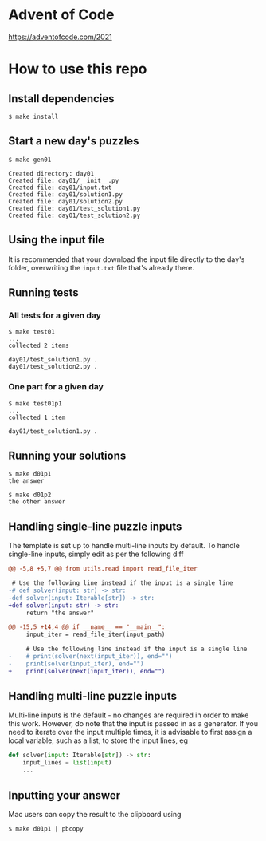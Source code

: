 # Advent of Code

https://adventofcode.com/2021

# How to use this repo

## Install dependencies

```shell
$ make install
```

## Start a new day's puzzles

```shell
$ make gen01

Created directory: day01
Created file: day01/__init__.py
Created file: day01/input.txt
Created file: day01/solution1.py
Created file: day01/solution2.py
Created file: day01/test_solution1.py
Created file: day01/test_solution2.py
```

## Using the input file

It is recommended that your download the input file directly to the day's
folder, overwriting the `input.txt` file that's already there.

## Running tests

### All tests for a given day

```shell
$ make test01
...
collected 2 items

day01/test_solution1.py .
day01/test_solution2.py .
```

### One part for a given day

```shell
$ make test01p1
...
collected 1 item

day01/test_solution1.py .
```

## Running your solutions

```shell
$ make d01p1
the answer

$ make d01p2
the other answer
```

## Handling single-line puzzle inputs

The template is set up to handle multi-line inputs by default. To handle
single-line inputs, simply edit as per the following diff

```diff
@@ -5,8 +5,7 @@ from utils.read import read_file_iter

 # Use the following line instead if the input is a single line
-# def solver(input: str) -> str:
-def solver(input: Iterable[str]) -> str:
+def solver(input: str) -> str:
     return "the answer"

@@ -15,5 +14,4 @@ if __name__ == "__main__":
     input_iter = read_file_iter(input_path)

     # Use the following line instead if the input is a single line
-    # print(solver(next(input_iter)), end="")
-    print(solver(input_iter), end="")
+    print(solver(next(input_iter)), end="")
```

## Handling multi-line puzzle inputs

Multi-line inputs is the default - no changes are required in order to
make this work. However, do note that the input is passed in as a generator.
If you need to iterate over the input multiple times, it is advisable to
first assign a local variable, such as a list, to store the input lines, eg

```python
def solver(input: Iterable[str]) -> str:
    input_lines = list(input)
    ...
```

## Inputting your answer

Mac users can copy the result to the clipboard using

```shell
$ make d01p1 | pbcopy
```
